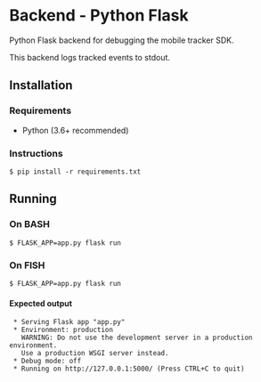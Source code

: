 # Backend - Python Flask
Python Flask backend for debugging the mobile tracker SDK.

This backend logs tracked events to stdout.

## Installation
### Requirements
* Python (3.6+ recommended)

### Instructions

```
$ pip install -r requirements.txt
```

## Running

### On BASH
`$ FLASK_APP=app.py flask run`

### On FISH
`$ FLASK_APP=app.py flask run`

#### Expected output
```
 * Serving Flask app "app.py"
 * Environment: production
   WARNING: Do not use the development server in a production environment.
   Use a production WSGI server instead.
 * Debug mode: off
 * Running on http://127.0.0.1:5000/ (Press CTRL+C to quit)
```
